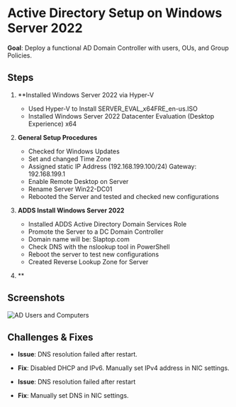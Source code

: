 # Active Directory Setup on Windows Server 2022 
**Goal**: Deploy a functional AD Domain Controller with users, OUs, and Group Policies.

##  **Steps**
1. **Installed Windows Server 2022 via Hyper-V
   - Used Hyper-V to Install SERVER_EVAL_x64FRE_en-us.ISO
   - Installed Windows Server 2022 Datacenter Evaluation (Desktop Experience) x64

2. **General Setup Procedures**
   - Checked for Windows Updates
   - Set and changed Time Zone
   - Assigned static IP Address (192.168.199.100/24) Gateway: 192.168.199.1
   - Enable Remote Desktop on Server
   - Rename Server Win22-DC01
   - Rebooted the Server and tested and checked new configurations
     
3. **ADDS Install Windows Server 2022** 
   - Installed ADDS Active Directory Domain Services Role
   - Promote the Server to a DC Domain Controller
   - Domain name will be: Slaptop.com
   - Check DNS with the nslookup tool in PowerShell
   - Reboot the server to test new configurations
   - Created Reverse Lookup Zone for Server
  
4. **



## **Screenshots**  
![AD Users and Computers](screenshots/ad-users.png)  

## **Challenges & Fixes**  
- **Issue**: DNS resolution failed after restart.
- **Fix**: Disabled DHCP and IPv6. Manually set IPv4 address in NIC settings.
  
- **Issue**: DNS resolution failed after restart
- **Fix**: Manually set DNS in NIC settings.


